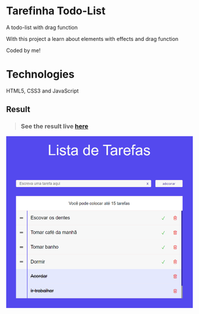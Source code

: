 # Tarefinha Todo-List 

A todo-list with drag function 

With this project a learn about elements with effects and drag function

Coded by me!

# Technologies

HTML5, CSS3 and JavaScript

## Result

> ### See the result live [here](https://todo-list-vercel.vercel.app/) 
[![codepen.io](https://github.com/Lusk1nha/todo-list/blob/master/src/assets/todo-list-img-demonstrate.png)](https://todo-list-vercel.vercel.app/)

